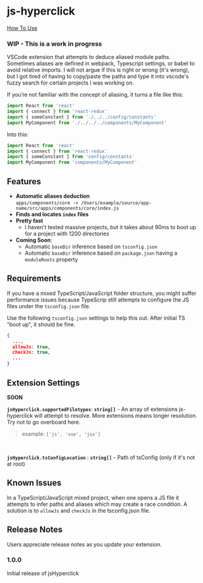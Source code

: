 # js-hyperclick

[How To Use](readme/example1.gif)

### **WIP - This is a work in progress**

VSCode extension that attempts to deduce aliased module paths. Sometimes aliases are defined in webpack, Typescript settings, or
babel to avoid relative imports. I will not argue if this is right or wrong (it's wrong), but I got tired of having to copy/paste the paths and type it into vscode's fuzzy search for certain projects I was working on.

If you’re not familiar with the concept of aliasing, it turns a file like this:

```js
import React from 'react'
import { connect } from 'react-redux'
import { someConstant } from './../../config/constants'
import MyComponent from './../../../components/MyComponent'
```

Into this:

```js
import React from 'react'
import { connect } from 'react-redux'
import { someConstant } from 'config/constants'
import MyComponent from 'components/MyComponent'
```

## Features

- **Automatic aliases deduction**  
`apps/components/core -> /Users/example/source/app-name/src/apps/components/core/index.js`
- **Finds and locates `index` files**
- **Pretty fast**  
  - I haven't tested massive projects, but it takes about 90ms to boot up for a project with 1200 directories
- **Coming Soon**:
  - Automatic `baseDir` inference based on `tsconfig.json`
  - Automatic `baseDir` inference based on `package.json` having a `moduleRoots` property


## Requirements

If you have a mixed TypeScript/JavaScript folder structure, you might suffer performance issues because TypeScrip still attempts to configure the JS files under the `tsconfig.json` file. 

Use the following `tsconfig.json` settings to help this out. After initial TS "boot up", it should be fine.

```json
{
  ...,
  allowJs: true,
  checkJs: true,
  ...
}
```

## Extension Settings

**SOON**

**`jsHyperclick.supportedFiletypes`**: **`string[]`** - An array of extensions js-hyperclick will attempt to resolve. More extensions means longer resolution. Try not to go overboard here.  
>example: `['js', 'vue', 'jsx']`  

<br/>

**`jsHyperclick.tsConfigLocation`** : **`string[]`** - Path of tsConfig (only if it's not at root)

## Known Issues

In a TypeScript/JavaScript mixed project, when one opens a JS file it attempts to infer paths and aliases which may create a race condition. A solution is to `allowJs` and `checkJs` in the tsconfig.json file.

## Release Notes

Users appreciate release notes as you update your extension.

### 1.0.0

Initial release of jsHyperclick